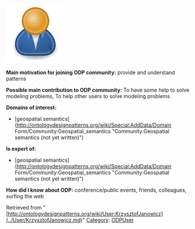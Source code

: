 [![Image:ODPUser.png](../images/a/a6/ODPUser.png)](../Image/ODPUser.png.md "Image:ODPUser.png")




  





__Main motivation for joining ODP community:__ provide and understand patterns


__Possible main contribution to ODP community:__ To have some help to solve modeling problems, To help other users to solve modeling problems


__Domains of interest:__



* [geospatial semantics](http://ontologydesignpatterns.org/wiki/Special:AddData/Domain Form/Community:Geospatial_semantics "Community:Geospatial semantics (not yet written)")


__Is expert of:__



* [geospatial semantics](http://ontologydesignpatterns.org/wiki/Special:AddData/Domain Form/Community:Geospatial_semantics "Community:Geospatial semantics (not yet written)")


__How did I know about ODP:__ conference/public events, friends, colleagues, surfing the web






Retrieved from "[http://ontologydesignpatterns.org/wiki/User:KrzysztofJanowicz](../User/KrzysztofJanowicz.md)"
 [Category](http://ontologydesignpatterns.org/wiki/Special:Categories "Special:Categories"): [ODPUser](../Category/ODPUser.md "Category:ODPUser")
